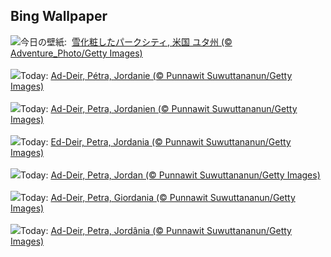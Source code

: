 ## Bing Wallpaper
![](https://www.bing.com/th?id=OHR.DeerValley_JA-JP0604255662_UHD.jpg&w=1000)今日の壁紙: &nbsp;[雪化粧したパークシティ, 米国 ユタ州 (© Adventure_Photo/Getty Images)](https://www.bing.com/th?id=OHR.DeerValley_JA-JP0604255662_UHD.jpg)
<br><br/>
![](https://www.bing.com/th?id=OHR.PetraMonastery_FR-FR1072501086_UHD.jpg&w=1000)Today: [Ad-Deir, Pétra, Jordanie (© Punnawit Suwuttananun/Getty Images)](https://www.bing.com/th?id=OHR.PetraMonastery_FR-FR1072501086_UHD.jpg)
<br><br/>
![](https://www.bing.com/th?id=OHR.PetraMonastery_DE-DE5253716041_UHD.jpg&w=1000)Today: [Ad-Deir, Petra, Jordanien (© Punnawit Suwuttananun/Getty Images)](https://www.bing.com/th?id=OHR.PetraMonastery_DE-DE5253716041_UHD.jpg)
<br><br/>
![](https://www.bing.com/th?id=OHR.PetraMonastery_ES-ES6740525723_UHD.jpg&w=1000)Today: [Ed-Deir, Petra, Jordania (© Punnawit Suwuttananun/Getty Images)](https://www.bing.com/th?id=OHR.PetraMonastery_ES-ES6740525723_UHD.jpg)
<br><br/>
![](https://www.bing.com/th?id=OHR.PetraMonastery_EN-GB4623557481_UHD.jpg&w=1000)Today: [Ad-Deir, Petra, Jordan (© Punnawit Suwuttananun/Getty Images)](https://www.bing.com/th?id=OHR.PetraMonastery_EN-GB4623557481_UHD.jpg)
<br><br/>
![](https://www.bing.com/th?id=OHR.PetraMonastery_IT-IT8921152499_UHD.jpg&w=1000)Today: [Ad-Deir, Petra, Giordania (© Punnawit Suwuttananun/Getty Images)](https://www.bing.com/th?id=OHR.PetraMonastery_IT-IT8921152499_UHD.jpg)
<br><br/>
![](https://www.bing.com/th?id=OHR.PetraMonastery_PT-BR6925888778_UHD.jpg&w=1000)Today: [Ad-Deir, Petra, Jordânia (© Punnawit Suwuttananun/Getty Images)](https://www.bing.com/th?id=OHR.PetraMonastery_PT-BR6925888778_UHD.jpg)
<br><br/>
